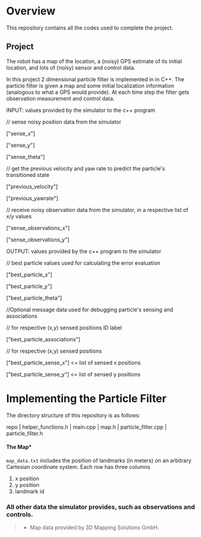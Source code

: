 # Overview
This repository contains all the codes used to complete the project.

## Project 
The robot has a map of the location, a (noisy) GPS estimate of its initial location, and lots of (noisy) sensor and control data.

In this project 2 dimensional particle filter is implemented in in C++. The particle filter is given a map and some initial localization information (analogous to what a GPS would provide). At each time step the filter gets observation measurement and control data.


INPUT: values provided by the simulator to the c++ program

// sense noisy position data from the simulator

["sense_x"]

["sense_y"]

["sense_theta"]

// get the previous velocity and yaw rate to predict the particle's transitioned state

["previous_velocity"]

["previous_yawrate"]

// receive noisy observation data from the simulator, in a respective list of x/y values

["sense_observations_x"]

["sense_observations_y"]


OUTPUT: values provided by the c++ program to the simulator

// best particle values used for calculating the error evaluation

["best_particle_x"]

["best_particle_y"]

["best_particle_theta"]

//Optional message data used for debugging particle's sensing and associations

// for respective (x,y) sensed positions ID label

["best_particle_associations"]

// for respective (x,y) sensed positions

["best_particle_sense_x"] <= list of sensed x positions

["best_particle_sense_y"] <= list of sensed y positions

# Implementing the Particle Filter
The directory structure of this repository is as follows:

repo
    |   helper_functions.h
    |   main.cpp
    |   map.h
    |   particle_filter.cpp
    |   particle_filter.h

#### The Map*
`map_data.txt` includes the position of landmarks (in meters) on an arbitrary Cartesian coordinate system. Each row has three columns
1. x position
2. y position
3. landmark id

### All other data the simulator provides, such as observations and controls.

> * Map data provided by 3D Mapping Solutions GmbH.

